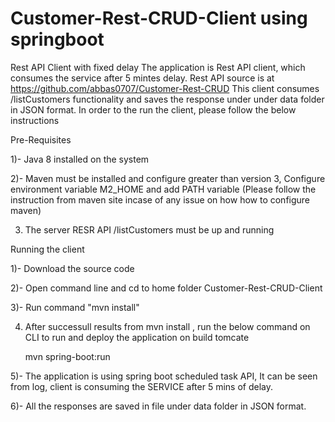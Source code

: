 # Customer-Rest-CRUD-Client using springboot
Rest API Client with fixed delay
The application is Rest API client, which consumes the service after 5 mintes delay. Rest API source is at https://github.com/abbas0707/Customer-Rest-CRUD
This client consumes /listCustomers functionality and saves the response under under data folder in JSON format.
In order to the run the client, please follow the below instructions

Pre-Requisites

1)- Java 8 installed on the system

2)- Maven must be installed and configure greater than version 3, Configure environment variable M2_HOME and add PATH variable (Please follow the instruction from maven site incase of any issue on how how to configure maven)

3) The server RESR API /listCustomers must be up and running



Running the client

1)- Download the source code

2)- Open command line and cd to home folder  Customer-Rest-CRUD-Client

3)- Run command "mvn install"

4) After successull results from mvn install , run the below command on CLI to run and deploy the application on build tomcate

   mvn spring-boot:run
   
5)- The application is using spring boot scheduled task API, It can be seen from log, client is consuming the SERVICE after 5 mins of delay.

6)- All the responses are saved in file under data folder in JSON format.

